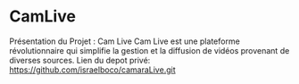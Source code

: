 # CamLive
Présentation du Projet : Cam Live Cam Live est une plateforme révolutionnaire qui simplifie la gestion et la diffusion de vidéos provenant de diverses sources.
Lien du depot privé: https://github.com/israelboco/camaraLive.git
